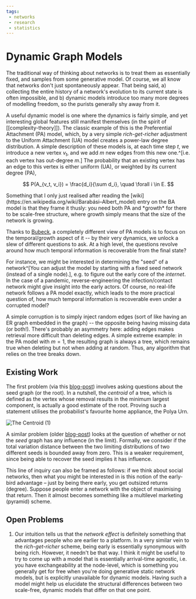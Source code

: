 ```yaml
---
tags:
 - networks
 - research
 - statistics
---
```


# Dynamic Graph Models

The traditional way of thinking about networks is to treat them as essentially fixed, and samples from some generative model. Of course, we all know that networks don't just spontaneously appear. That being said, a) collecting the entire history of a network's evolution to its current state is often impossible, and b) dynamic models introduce too many more degrees of modelling freedom, so the purists generally shy away from it.

A useful dynamic model is one where the dynamics is fairly simple, and yet interesting global features still manifest themselves (in the spirit of [[complexity-theory]]). The classic example of this is the Preferential Attachment (PA) model, which, by a very simple *rich-get-richer* adjustment to the Uniform Attachment (UA) model creates a power-law degree distribution. A simple description of these models is, at each time step $t$, we introduce a new vertex $v_t$, and we add $m$ new edges from this new one.^[i.e. each vertex has out-degree $m$.] The probability that an existing vertex has an edge to this vertex is either uniform (UA), or weighted by its current degree (PA),

$$
P(A_{v_t, v_i}) = \frac{d_i}{\sum d_i}, \quad \forall i \in E.
$$

<Note>
Something that I only just realised after reading the [wiki](https://en.wikipedia.org/wiki/Barabási–Albert_model) entry on the BA model is that they frame it thusly: you need both PA and *growth* for there to be scale-free structure, where growth simply means that the size of the network is growing.
</Note>

Thanks to [Bubeck](https://blogs.princeton.edu/imabandit/2014/03/30/on-the-influence-of-the-seed-graph-in-the-preferential-attachment-model/), a completely different view of PA models is to focus on the temporal/growth aspect of it -- by their very dynamics, we unlock a slew of different questions to ask. At a high level, the questions revolve around how much temporal information is recoverable from the final state?

For instance, we might be interested in determining the "seed" of a network^[You can adjust the model by starting with a fixed seed network (instead of a single node).], e.g. to figure out the early core of the *internet*. In the case of a pandemic, reverse-engineering the infection/contact network might give insight into the early actors. Of course, no real-life network follows a PA model exactly, which leads to the more practical question of, how much temporal information is recoverable even under a corrupted model?

A simple corruption is to simply inject random edges (sort of like having an ER graph embedded in the graph) -- the opposite being having missing data (or both!). There's probably an asymmetry here: adding edges makes retrieval more difficult than deleting edges. A simple extreme example: in the PA model with $m=1$, the resulting graph is always a tree, which remains true when deleting but not when adding at random. Thus, any algorithm that relies on the tree breaks down.

## Existing Work

The first problem (via this [blog-post](https://blogs.princeton.edu/imabandit/2017/01/01/guest-post-by-miklos-racz-confidence-sets-for-the-root-in-uniform-and-preferential-attachment-trees/)) involves asking questions about the seed graph (or the root). In a nutshell, the *centroid* of a tree, which is defined as the vertex whose removal results in the minimum largest component, is actually a good estimate of the root. Proving such a statement utilises the probabilist's favourite home appliance, the Polya Urn.

![The Centroid (1)](https://blogs.princeton.edu/imabandit/wp-content/uploads/sites/122/2017/01/polya_blog-768x459.png)

A similar problem (older [blog-post](https://blogs.princeton.edu/imabandit/2014/03/30/on-the-influence-of-the-seed-graph-in-the-preferential-attachment-model/)) looks at the question of whether or not the *seed* graph has any influence (in the limit). Formally, we consider if the total variation distance between the two limiting distributions of two different seeds is bounded away from zero. This is a weaker requirement, since being able to recover the seed implies it has influence.

This line of inquiry can also be framed as follows: if we think about social networks, then what you might be interested in is this notion of the early-bird advantage – just by being there early, you get outsized returns (degree). Suppose people enter a network with the object of maximising that return. Then it almost becomes something like a multilevel marketing (pyramid) scheme.

## Open Problems

1. Our intuition tells us that the *network effect* is definitely something that advantages people who are earlier to a platform. In a very similar vein to the *rich-get-richer* scheme, being early is essentially synonymous with being rich. However, it needn't be that way. I think it might be useful to try to come up with a model that is essentially arrival-time agnostic, i.e. you have exchangeability at the node-level, which is something you generally get for free when you're doing generative static network models, but is explicitly unavailable for dynamic models. Having such a model might help us elucidate the structural differences between two scale-free, dynamic models that differ on that one point.
